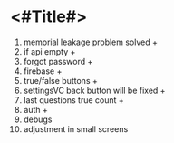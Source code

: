 #  <#Title#>

1. memorial leakage problem solved +
2. if api empty +
3. forgot password +
4. firebase +
5. true/false buttons +
6. settingsVC back button will be fixed +
7. last questions true count +
9. auth +
10. debugs
11. adjustment in small screens

